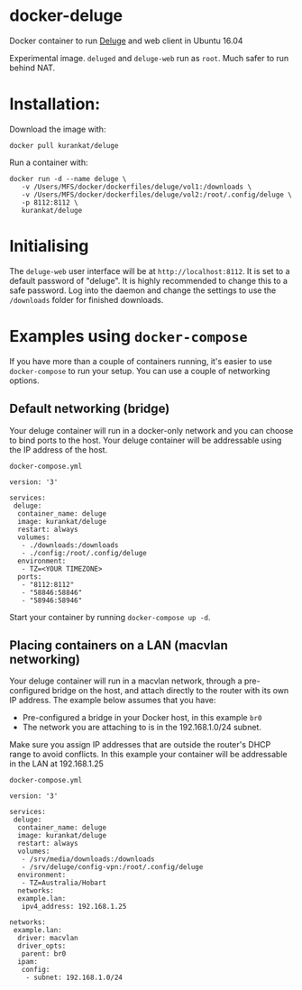 # docker-deluge
Docker container to run [Deluge](http://deluge-torrent.org/) and web client in Ubuntu 16.04

Experimental image. `deluged` and `deluge-web` run as `root`. Much safer to run behind NAT.

# Installation:

Download the image with:

```
docker pull kurankat/deluge
```

Run a container with:

```
docker run -d --name deluge \
   -v /Users/MFS/docker/dockerfiles/deluge/vol1:/downloads \
   -v /Users/MFS/docker/dockerfiles/deluge/vol2:/root/.config/deluge \
   -p 8112:8112 \
   kurankat/deluge
```

# Initialising

The `deluge-web` user interface will be at `http://localhost:8112`. It is set to a default password of "deluge". It is highly recommended to change this to a safe password. Log into the daemon and change the settings to use the `/downloads` folder for finished downloads.

# Examples using `docker-compose`

If you have more than a couple of containers running, it's easier to use `docker-compose` to run your setup. You can use a couple of networking options.

## Default networking (bridge)

Your deluge container will run in a docker-only network and you can choose to bind ports to the host. Your deluge container will be addressable using the IP address of the host.

`docker-compose.yml`

```
version: '3'

services:
 deluge:
  container_name: deluge
  image: kurankat/deluge
  restart: always
  volumes:
   - ./downloads:/downloads
   - ./config:/root/.config/deluge
  environment:
   - TZ=<YOUR TIMEZONE>
  ports:
   - "8112:8112"
   - "58846:58846"
   - "58946:58946"
```

Start your container by running `docker-compose up -d`.

## Placing containers on a LAN (macvlan networking)

Your deluge container will run in a macvlan network, through a pre-configured bridge on the host, and attach directly to the router with its own IP address. The example below assumes that you have:
   - Pre-configured a bridge in your Docker host, in this example `br0`
   - The network you are attaching to is in the 192.168.1.0/24 subnet.
   
Make sure you assign IP addresses that are outside the router's DHCP range to avoid conflicts. In this example your container will be addressable in the LAN at 192.168.1.25

`docker-compose.yml`

```
version: '3'

services:
 deluge:
  container_name: deluge
  image: kurankat/deluge
  restart: always
  volumes:
   - /srv/media/downloads:/downloads
   - /srv/deluge/config-vpn:/root/.config/deluge
  environment:
   - TZ=Australia/Hobart
  networks:
  example.lan:
   ipv4_address: 192.168.1.25

networks:
 example.lan:
  driver: macvlan
  driver_opts:
   parent: br0
  ipam:
   config:
    - subnet: 192.168.1.0/24
```
